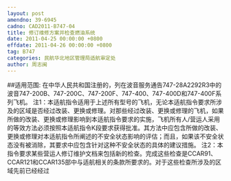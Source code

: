 ```yaml
---
layout: post
amendno: 39-6945
cadno: CAD2011-B747-04
title: 修订维修方案并检查燃油系统
date: 2011-04-25 00:00:00 +0800
effdate: 2011-04-26 00:00:00 +0800
tag: B747
categories: 民航华北地区管理局适航审定处
author: 周志闽
---
```


##适用范围:
在中华人民共和国注册的，列在波音服务通告747-28A2292R3中的波音747-200B、747-200C、747-200F、747-400、747-400D和747-400F系列飞机。
注1：本适航指令适用于上述所有型号的飞机，无论本适航指令要求所涉及的区域是否经过改装、更换或修理。对那些经过改装、更换或修理的飞机，如果所做的改装、更换或修理影响到本适航指令要求的实施，飞机所有人/营运人采用的等效方法必须按照本适航指令K段要求获得批准。其方法中应包含所做的改装、更换或修理对本适航指令所阐述的不安全状态影响的评估；而且，如果该不安全状态没有被消除，其要求中应包含针对这种不安全状态的具体的建议措施。
注2：本指令要求某些营运人修订维护文档来包括新的检查。完成这些检查是CCAR91、CCAR121和CCAR135部中与适航相关的条款所要求的。对于这些检查所涉及的区域先前已经经过

